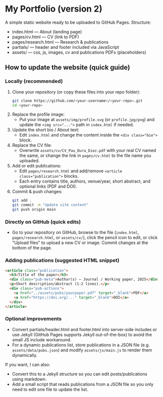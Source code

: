 
# My Portfolio (version 2)

A simple static website ready to be uploaded to GitHub Pages.
Structure:
- index.html — About (landing page)
- pages/cv.html — CV (link to PDF)
- pages/research.html — Research & publications
- partials/ — header and footer included via JavaScript
- assets/ — css, js, images, cv and publications PDFs (placeholders)

## How to update the website (quick guide)

### Locally (recommended)
1. Clone your repository (or copy these files into your repo folder):
   ```bash
   git clone https://github.com/<your-username>/<your-repo>.git
   cd <your-repo>
   ```
2. Replace the profile image:
   - Put your image at `assets/img/profile.svg` (or `profile.jpg/png`) and update the `<img src="...">` path in `index.html` if needed.
3. Update the short bio / About text:
   - Edit `index.html` and change the content inside the `<div class="bio">` block.
4. Replace the CV file:
   - Overwrite `assets/cv/CV_Pau_Dura_Diez.pdf` with your real CV named the same, or change the link in `pages/cv.html` to the file name you uploaded.
5. Add or edit publications:
   - Edit `pages/research.html` and add/remove `<article class="publication">` blocks.
   - Each entry contains title, authors, venue/year, short abstract, and optional links (PDF and DOI).
6. Commit & push changes:
   ```bash
   git add .
   git commit -m "Update site content"
   git push origin main
   ```

### Directly on GitHub (quick edits)
- Go to your repository on GitHub, browse to the file (`index.html`, `pages/research.html`, or `assets/cv/`), click the pencil icon to edit, or click "Upload files" to upload a new CV or image. Commit changes at the bottom of the page.

### Adding publications (suggested HTML snippet)
```html
<article class="publication">
  <h3>Title of the paper</h3>
  <div class="pub-meta">Author(s) — Journal / Working paper, 2025</div>
  <p>Short description/abstract (1-2 lines).</p>
  <div class="pub-actions">
    <a href="../assets/pubs/yourpaper.pdf" target="_blank">PDF</a>
    <a href="https://doi.org/..." target="_blank">DOI</a>
  </div>
</article>
```

### Optional improvements
- Convert partials/header.html and footer.html into server-side includes or use Jekyll (GitHub Pages supports Jekyll out-of-the-box) to avoid the small JS include workaround.
- For a dynamic publications list, store publications in a JSON file (e.g. `assets/data/pubs.json`) and modify `assets/js/main.js` to render them dynamically.

If you want, I can also:
- Convert this to a Jekyll structure so you can edit posts/publications using markdown.
- Add a small script that reads publications from a JSON file so you only need to edit one file to update the list.
